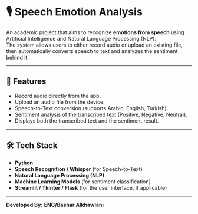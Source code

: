 # 🎙️ Speech Emotion Analysis

An academic project that aims to recognize **emotions from speech** using Artificial Intelligence and Natural Language Processing (NLP).  
The system allows users to either record audio or upload an existing file, then automatically converts speech to text and analyzes the sentiment behind it.

---

## 🚀 Features
- Record audio directly from the app.
- Upload an audio file from the device.
- Speech-to-Text conversion (supports Arabic, English, Turkish).
- Sentiment analysis of the transcribed text (Positive, Negative, Neutral).
- Displays both the transcribed text and the sentiment result.

---

## 🛠️ Tech Stack
- **Python**
- **Speech Recognition / Whisper** (for Speech-to-Text)
- **Natural Language Processing (NLP)**
- **Machine Learning Models** (for sentiment classification)
- **Streamlit / Tkinter / Flask** (for the user interface, if applicable)

---

**Developed By:**
**ENG/Bashar Alkhawlani**

